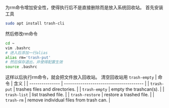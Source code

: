 为rm命令增加安全性，使得执行后不是直接删除而是放入系统回收站。
首先安装工具
```bash
sudo apt install trash-cli
```
然后修改rm命令
```bash
cd ~
vim .bashrc
# 进入后添加一行alias
alias rm='trash-put'
# 然后保存退出，并使得配置生效
source .bashrc
```
这样以后执行rm命令，就会把文件放入回收站。
清空回收站用 `trash-empty`
| 命令            | 含义                                    |
| --------------- | --------------------------------------- |
| `trash-put`     | trashes files and directories.          |
| `trash-empty`   | empty the trashcan(s).                  |
| `trash-list`    | list trashed file.                      |
| `trash-restore` | restore a trashed file.                 |
| `trash-rm`      | remove individual files from trash can. |